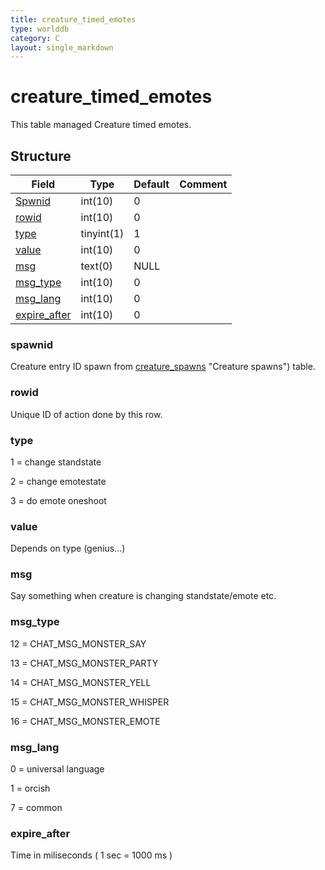 ```yaml
---
title: creature_timed_emotes
type: worlddb
category: C
layout: single_markdown
---
```


# creature_timed_emotes
This table managed Creature timed emotes.

## Structure

Field                                                                                         | Type       | Default | Comment
--------------------------------------------------------------------------------------------- | ---------- | ------- | -------
[Spwnid](#Spwnid)             | int(10)    | 0       |        
[rowid](#rowid)               | int(10)    | 0       |        
[type](#type)                 | tinyint(1) | 1       |        
[value](#value)               | int(10)    | 0       |        
[msg](#msg)                   | text(0)    | NULL    |        
[msg_type](#msg_type)         | int(10)    | 0       |        
[msg_lang](#msg_lang)         | int(10)    | 0       |        
[expire_after](#expire_after) | int(10)    | 0       |        

### spawnid

Creature entry ID spawn from [creature_spawns](/Wiki/database/world/creature_spawns/) "Creature spawns") table.

### rowid

Unique ID of action done by this row.

### type

1 = change standstate

2 = change emotestate

3 = do emote oneshoot

### value

Depends on type (genius...)

### msg

Say something when creature is changing standstate/emote etc.

### msg_type

12 = CHAT_MSG_MONSTER_SAY

13 = CHAT_MSG_MONSTER_PARTY

14 = CHAT_MSG_MONSTER_YELL

15 = CHAT_MSG_MONSTER_WHISPER

16 = CHAT_MSG_MONSTER_EMOTE

### msg_lang

0 = universal language

1 = orcish

7 = common

### expire_after

Time in miliseconds ( 1 sec = 1000 ms )